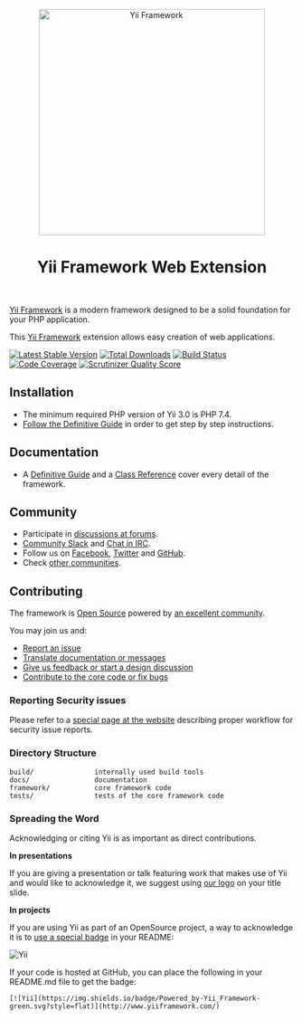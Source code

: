 <p align="center">
    <a href="http://www.yiiframework.com/" target="_blank">
        <img src="https://www.yiiframework.com/files/logo/yii.png" width="400" alt="Yii Framework" />
    </a>
    <h1 align="center">Yii Framework Web Extension</h1>
    <br>
</p>

[Yii Framework] is a modern framework designed to be a solid foundation for your PHP application.

This [Yii Framework] extension allows easy creation of web applications.

[Yii Framework]: https://github.com/yiisoft/core

[![Latest Stable Version](https://img.shields.io/packagist/v/yiisoft/yii-web.svg)](https://packagist.org/packages/yiisoft/yii-web)
[![Total Downloads](https://img.shields.io/packagist/dt/yiisoft/yii-web.svg)](https://packagist.org/packages/yiisoft/yii-web)
[![Build Status](https://github.com/yiisoft/yii-web/workflows/build/badge.svg)](https://github.com/yiisoft/yii-web/actions)
[![Code Coverage](https://scrutinizer-ci.com/g/yiisoft/yii-web/badges/coverage.png?s=31d80f1036099e9d6a3e4d7738f6b000b3c3d10e)](https://scrutinizer-ci.com/g/yiisoft/yii-web/)
[![Scrutinizer Quality Score](https://scrutinizer-ci.com/g/yiisoft/yii-web/badges/quality-score.png?s=b1074a1ff6d0b214d54fa5ab7abbb90fc092471d)](https://scrutinizer-ci.com/g/yiisoft/yii-web/)

Installation
------------

- The minimum required PHP version of Yii 3.0 is PHP 7.4.
- [Follow the Definitive Guide](https://github.com/yiisoft/docs/tree/master/guide/en)
in order to get step by step instructions.

Documentation
-------------

- A [Definitive Guide](https://github.com/yiisoft/docs/tree/master/guide/en) and 
a [Class Reference](#) cover every detail
of the framework.

Community
---------

- Participate in [discussions at forums](https://www.yiiframework.com/forum/).
- [Community Slack](https://join.slack.com/t/yii/shared_invite/MjIxMjMxMTk5MTU1LTE1MDE3MDAwMzMtM2VkMTMyMjY1Ng) and [Chat in IRC](https://www.yiiframework.com/chat/).
- Follow us on [Facebook](https://www.facebook.com/groups/yiitalk/), [Twitter](https://twitter.com/yiiframework)
and [GitHub](https://github.com/yiisoft/yii2).
- Check [other communities](https://github.com/yiisoft/yii2/wiki/communities).

Contributing
------------

The framework is [Open Source](LICENSE.md) powered by [an excellent community](https://github.com/yiisoft/yii2/graphs/contributors).

You may join us and:

- [Report an issue](docs/internals/report-an-issue.md)
- [Translate documentation or messages](docs/internals/translation-workflow.md)
- [Give us feedback or start a design discussion](http://www.yiiframework.com/forum/index.php/forum/42-general-discussions-for-yii-20/)
- [Contribute to the core code or fix bugs](docs/internals/git-workflow.md)

### Reporting Security issues

Please refer to a [special page at the website](https://www.yiiframework.com/security/)
describing proper workflow for security issue reports.

### Directory Structure

```
build/               internally used build tools
docs/                documentation
framework/           core framework code
tests/               tests of the core framework code
```

### Spreading the Word

Acknowledging or citing Yii is as important as direct contributions.

**In presentations**

If you are giving a presentation or talk featuring work that makes use of Yii and would like to acknowledge it,
we suggest using [our logo](https://www.yiiframework.com/logo/) on your title slide.

**In projects**

If you are using Yii as part of an OpenSource project, a way to acknowledge it is to
[use a special badge](https://img.shields.io/badge/Powered_by-Yii_Framework-green.svg?style=flat) in your README:    

![Yii](https://img.shields.io/badge/Powered_by-Yii_Framework-green.svg?style=flat)

If your code is hosted at GitHub, you can place the following in your README.md file to get the badge:

```
[![Yii](https://img.shields.io/badge/Powered_by-Yii_Framework-green.svg?style=flat)](http://www.yiiframework.com/)
```
